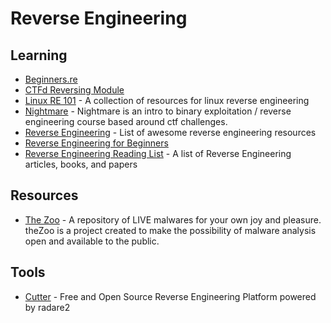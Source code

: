 # Reverse Engineering

## Learning
- [Beginners.re](https://beginners.re/)
- [CTFd Reversing Module](https://reversing.ctfd.io/)
- [Linux RE 101](https://github.com/michalmalik/linux-re-101) - A collection of resources for linux reverse engineering
- [Nightmare](https://github.com/guyinatuxedo/nightmare) - Nightmare is an intro to binary exploitation / reverse engineering course based around ctf challenges.
- [Reverse Engineering](https://github.com/wtsxDev/reverse-engineering) - List of awesome reverse engineering resources
- [Reverse Engineering for Beginners](https://www.begin.re/)
- [Reverse Engineering Reading List](https://github.com/onethawt/reverseengineering-reading-list) - A list of Reverse Engineering articles, books, and papers

## Resources
- [The Zoo](https://github.com/ytisf/theZoo) - A repository of LIVE malwares for your own joy and pleasure. theZoo is a project created to make the possibility of malware analysis open and available to the public.

## Tools
- [Cutter](https://github.com/radareorg/cutter) - Free and Open Source Reverse Engineering Platform powered by radare2
